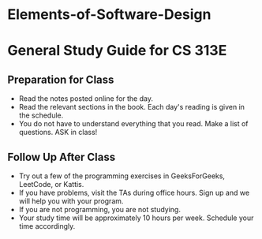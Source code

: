 # Elements-of-Software-Design






# General Study Guide for CS 313E

## Preparation for Class
* Read the notes posted online for the day.
* Read the relevant sections in the book. Each day's reading is given in the schedule.
* You do not have to understand everything that you read. Make a list of questions. ASK in class!

## Follow Up After Class
* Try out a few of the programming exercises in GeeksForGeeks, LeetCode, or Kattis.
* If you have problems, visit the TAs during office hours. Sign up and we will help you with your program.
* If you are not programming, you are not studying.
* Your study time will be approximately 10 hours per week. Schedule your time accordingly.





